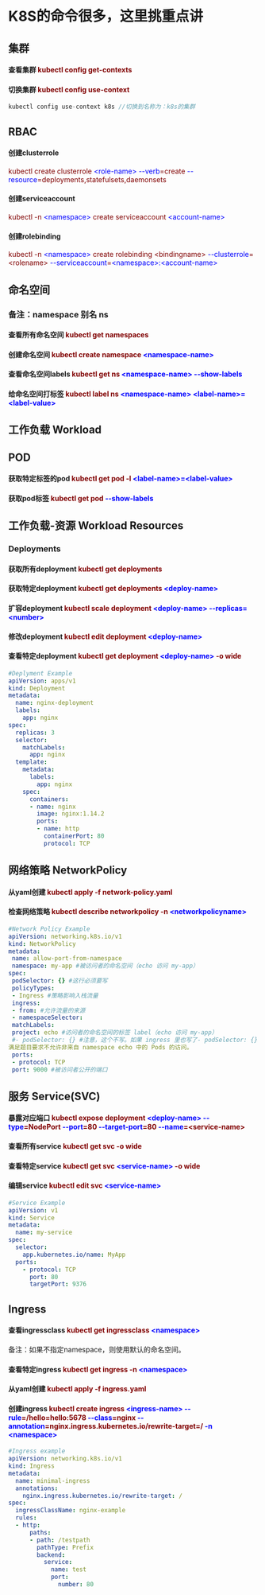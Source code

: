 # K8S的命令很多，这里挑重点讲

## 集群
#### 查看集群 <font color="maroon">kubectl config get-contexts</font>
#### 切换集群 <font color="maroon">kubectl config use-context</font>
```go
kubectl config use-context k8s //切换到名称为：k8s的集群
```
## RBAC
#### 创建clusterrole
<font color="maroon">kubectl create clusterrole <font color="blue">\<role-name\> </font>  <font color="blue">--verb</font>=create <font color="blue">--resource</font>=deployments,statefulsets,daemonsets</font>

#### 创建serviceaccount
<font color="maroon">kubectl -n <font color="blue"> \<namespace\></font>  create serviceaccount <font color="blue">\<account-name\></font></font>

#### 创建rolebinding
<font color="maroon">kubectl -n <font color="blue"> \<namespace\></font> create rolebinding \<bindingname\> 
<font color="blue">--clusterrole</font>=\<rolename\> <font color="blue">--serviceaccount</font>=<font color="blue">\<namespace\>:\<account-name\></font></font>

## 命名空间
### 备注：namespace 别名 ns
#### 查看所有命名空间 <font color="maroon">kubectl get namespaces</font>
#### 创建命名空间  <font color="maroon">kubectl create namespace <font color="blue">\<namespace-name\></font></font>
#### 查看命名空间labels  <font color="maroon">kubectl get ns <font color="blue">\<namespace-name\> --show-labels</font></font> 
#### 给命名空间打标签 <font color="maroon">kubectl label ns <font color="blue">\<namespace-name\>  \<label-name\>=\<label-value\> </font></font> 


## 工作负载 Workload
## POD
#### 获取特定标签的pod <font color="maroon">kubectl get pod -l <font color="blue">\<label-name\>=\<label-value\></font></font>
#### 获取pod标签 <font color="maroon">kubectl get pod <font color="blue">--show-labels</font></font>


## 工作负载-资源 Workload Resources
### Deployments
#### 获取所有deployment <font color="maroon">kubectl get deployments</font>
#### 获取特定deployment <font color="maroon">kubectl get deployments <font color="blue">\<deploy-name\></font></font>
#### 扩容deployment <font color="maroon">kubectl scale deployment <font color="blue">\<deploy-name\> --replicas=\<number\></font></font>
#### 修改deployment <font color="maroon">kubectl edit deployment <font color="blue">\<deploy-name\></font></font>
#### 查看特定deployment <font color="maroon">kubectl get deployment <font color="blue">\<deploy-name\></font> -o wide</font>

```yaml
#Deplyment Example
apiVersion: apps/v1
kind: Deployment
metadata:
  name: nginx-deployment
  labels:
    app: nginx
spec:
  replicas: 3
  selector:
    matchLabels:
      app: nginx
  template:
    metadata:
      labels:
        app: nginx
    spec:
      containers:
      - name: nginx
        image: nginx:1.14.2
        ports:
        - name: http
          containerPort: 80
          protocol: TCP

```


## 网络策略 NetworkPolicy
#### 从yaml创建 <font color="maroon">kubectl apply -f network-policy.yaml</font>
#### 检查网络策略 <font color="maroon">kubectl describe networkpolicy -n <font color="blue">\<networkpolicyname\></font></font>


```yaml
#Network Policy Example
apiVersion: networking.k8s.io/v1
kind: NetworkPolicy
metadata:
 name: allow-port-from-namespace
 namespace: my-app #被访问者的命名空间（echo 访问 my-app）
spec:
 podSelector: {} #这行必须要写
 policyTypes:
 - Ingress #策略影响入栈流量
 ingress:
 - from: #允许流量的来源
 - namespaceSelector:
 matchLabels:
 project: echo #访问者的命名空间的标签 label（echo 访问 my-app）
 #- podSelector: {} #注意，这个不写。如果 ingress 里也写了- podSelector: {}，则会导致 my-app 中的 pod 可以访问 my-app 中 pod 的 9000 了，这样不
满足题目要求不允许非来自 namespace echo 中的 Pods 的访问。
 ports:
 - protocol: TCP
 port: 9000 #被访问者公开的端口
```


## 服务 Service(SVC)
#### 暴露对应端口 <font color="maroon">kubectl expose deployment <font color="blue">\<deploy-name\></font> <font color="blue">--type</font>=NodePort <font color="blue">--port</font>=80 <font color="blue">--target-port</font>=80 <font color="blue">--name</font>=\<service-name\></font>
#### 查看所有service <font color="maroon">kubectl get svc -o wide</font>
#### 查看特定service <font color="maroon">kubectl get svc <font color="blue">\<service-name\></font> -o wide</font>
#### 编辑service <font color="maroon">kubectl edit svc <font color="blue">\<service-name\></font></font>

```yaml
#Service Example
apiVersion: v1
kind: Service
metadata:
  name: my-service
spec:
  selector:
    app.kubernetes.io/name: MyApp
  ports:
    - protocol: TCP
      port: 80
      targetPort: 9376
```

## Ingress
#### 查看ingressclass <font color="maroon">kubectl get ingressclass <font color="blue">\<namespace\></font></font>

备注：如果不指定namespace，则使用默认的命名空间。

#### 查看特定ingress <font color="maroon">kubectl get ingress -n  <font color="blue">\<namespace\> </font></font>
#### 从yaml创建 <font color="maroon">kubectl apply -f ingress.yaml</font>
#### 创建ingress <font color="maroon">kubectl create ingress <font color="blue">\<ingress-name\></font>  <font color="blue">--rule</font>=/hello=hello:5678 <font color="blue">--class</font>=nginx <font color="blue">--annotation</font>=nginx.ingress.kubernetes.io/rewrite-target=/ <font color="blue">-n \<namespace\></font> </font>

```yaml
#Ingress example
apiVersion: networking.k8s.io/v1
kind: Ingress
metadata:
  name: minimal-ingress
  annotations:
    nginx.ingress.kubernetes.io/rewrite-target: /
spec:
  ingressClassName: nginx-example
  rules:
  - http:
      paths:
      - path: /testpath
        pathType: Prefix
        backend:
          service:
            name: test
            port:
              number: 80

```
